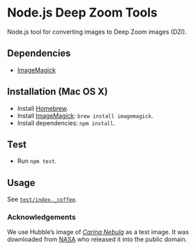 # Node.js Deep Zoom Tools

Node.js tool for converting images to Deep Zoom images (DZI).

## Dependencies

-	[ImageMagick]

## Installation (Mac OS X)

- Install [Homebrew].
- Install [ImageMagick]: `brew install imagemagick`.
- Install dependencies: `npm install`.

## Test

- Run `npm test`.

## Usage

See [`test/index._coffee`][sample].


### Acknowledgements

We use Hubble’s image of [*Carina Nebula*](./test/images/carina-nebula.jpg) as
a test image. It was downloaded from [NASA][nasa-carina-nebula] who released it
into the public domain.


[Homebrew]: http://brew.sh/
[ImageMagick]: http://www.imagemagick.org/
[sample]: test/index._coffee
[nasa-carina-nebula]: http://hubblesite.org/newscenter/archive/releases/2007/16/image/a/warn/
